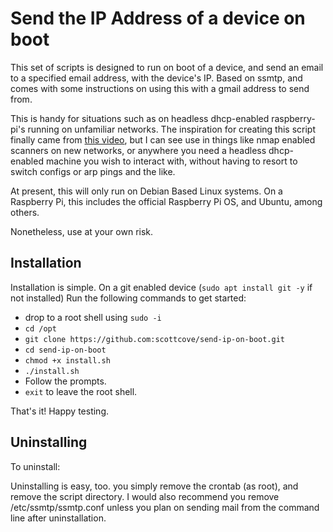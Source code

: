 # Send the IP Address of a device on boot

This set of scripts is designed to run on boot of a device, and send an email to a specified email address, with the device's IP.  Based on ssmtp, and comes with some instructions on using this with a gmail address to send from.

This is handy for situations such as on headless dhcp-enabled raspberry-pi's running on unfamiliar networks.  The inspiration for creating this script finally came from [this video](https://www.youtube.com/watch?v=J-rfC84xdOE), but I can see use in things like nmap enabled scanners on new networks, or anywhere you need a headless dhcp-enabled machine you wish to interact with, without having to resort to switch configs or arp pings and the like.

At present, this will only run on Debian Based Linux systems.  On a Raspberry Pi, this includes the official Raspberry Pi OS, and Ubuntu, among others.

Nonetheless, use at your own risk.

## Installation

Installation is simple.  On a git enabled device (`sudo apt install git -y` if not installed) Run the following commands to get started:

- drop to a root shell using `sudo -i`
- `cd /opt`
- `git clone https://github.com:scottcove/send-ip-on-boot.git`
- `cd send-ip-on-boot`
- `chmod +x install.sh`
- `./install.sh`
- Follow the prompts.
- `exit` to leave the root shell.

That's it!  Happy testing.

## Uninstalling

To uninstall:

Uninstalling is easy, too.  you simply remove the crontab (as root), and remove the script directory.  I would also recommend you remove /etc/ssmtp/ssmtp.conf unless you plan on sending mail from the command line after uninstallation.

